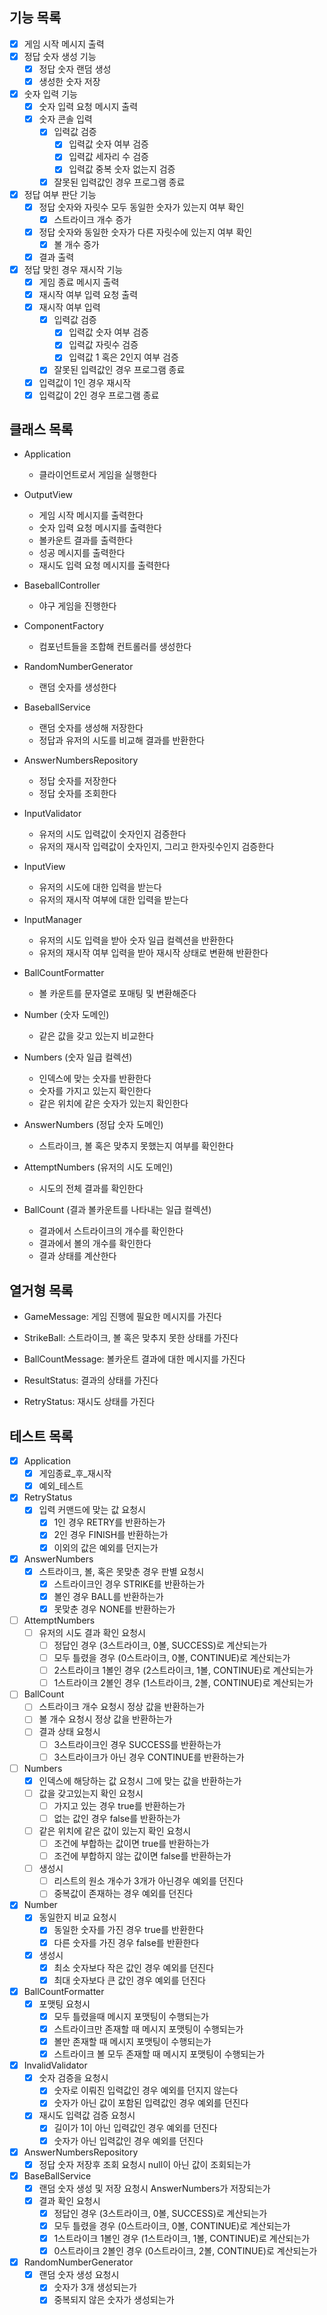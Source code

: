 ## 기능 목록

- [x] 게임 시작 메시지 출력
- [x] 정답 숫자 생성 기능
    - [x] 정답 숫자 랜덤 생성
    - [x] 생성한 숫자 저장
- [x] 숫자 입력 기능
    - [x] 숫자 입력 요청 메시지 출력
    - [x] 숫자 콘솔 입력
        - [x] 입력값 검증
            - [x] 입력값 숫자 여부 검증
            - [x] 입력값 세자리 수 검증
            - [x] 입력값 중복 숫자 없는지 검증
        - [x] 잘못된 입력값인 경우 프로그램 종료
- [x] 정답 여부 판단 기능
    - [x] 정답 숫자와 자릿수 모두 동일한 숫자가 있는지 여부 확인
        - [x] 스트라이크 개수 증가
    - [x] 정답 숫자와 동일한 숫자가 다른 자릿수에 있는지 여부 확인
        - [x] 볼 개수 증가
    - [x] 결과 출력
- [x] 정답 맞힌 경우 재시작 기능
    - [x] 게임 종료 메시지 출력
    - [x] 재시작 여부 입력 요청 출력
    - [x] 재시작 여부 입력
        - [x] 입력값 검증
            - [x] 입력값 숫자 여부 검증
            - [x] 입력값 자릿수 검증
            - [x] 입력값 1 혹은 2인지 여부 검증
        - [x] 잘못된 입력값인 경우 프로그램 종료
    - [x] 입력값이 1인 경우 재시작
    - [x] 입력값이 2인 경우 프로그램 종료

## 클래스 목록

- Application
    - 클라이언트로서 게임을 실행한다

- OutputView
    - 게임 시작 메시지를 출력한다
    - 숫자 입력 요청 메시지를 출력한다
    - 볼카운트 결과를 출력한다
    - 성공 메시지를 출력한다
    - 재시도 입력 요청 메시지를 출력한다

- BaseballController
    - 야구 게임을 진행한다

- ComponentFactory
    - 컴포넌트들을 조합해 컨트롤러를 생성한다

- RandomNumberGenerator
    - 랜덤 숫자를 생성한다

- BaseballService
    - 랜덤 숫자를 생성해 저장한다
    - 정답과 유저의 시도를 비교해 결과를 반환한다

- AnswerNumbersRepository
    - 정답 숫자를 저장한다
    - 정답 숫자를 조회한다

- InputValidator
    - 유저의 시도 입력값이 숫자인지 검증한다
    - 유저의 재시작 입력값이 숫자인지, 그리고 한자릿수인지 검증한다

- InputView
    - 유저의 시도에 대한 입력을 받는다
    - 유저의 재시작 여부에 대한 입력을 받는다

- InputManager
    - 유저의 시도 입력을 받아 숫자 일급 컬렉션을 반환한다
    - 유저의 재시작 여부 입력을 받아 재시작 상태로 변환해 반환한다

- BallCountFormatter
    - 볼 카운트를 문자열로 포매팅 및 변환해준다

- Number (숫자 도메인)
    - 같은 값을 갖고 있는지 비교한다

- Numbers (숫자 일급 컬렉션)
    - 인덱스에 맞는 숫자를 반환한다
    - 숫자를 가지고 있는지 확인한다
    - 같은 위치에 같은 숫자가 있는지 확인한다

- AnswerNumbers (정답 숫자 도메인)
    - 스트라이크, 볼 혹은 맞추지 못했는지 여부를 확인한다

- AttemptNumbers (유저의 시도 도메인)
    - 시도의 전체 결과를 확인한다

- BallCount (결과 볼카운트를 나타내는 일급 컬렉션)
    - 결과에서 스트라이크의 개수를 확인한다
    - 결과에서 볼의 개수를 확인한다
    - 결과 상태를 계산한다

## 열거형 목록

- GameMessage: 게임 진행에 필요한 메시지를 가진다

- StrikeBall: 스트라이크, 볼 혹은 맞추지 못한 상태를 가진다

- BallCountMessage: 볼카운트 결과에 대한 메시지를 가진다

- ResultStatus: 결과의 상태를 가진다

- RetryStatus: 재시도 상태를 가진다

## 테스트 목록

- [x] Application
    - [x] 게임종료_후_재시작
    - [x] 예외_테스트
- [x] RetryStatus
    - [x] 입력 커맨드에 맞는 값 요청시
        - [x] 1인 경우 RETRY를 반환하는가
        - [x] 2인 경우 FINISH를 반환하는가
        - [x] 이외의 값은 예외를 던지는가
- [x] AnswerNumbers
    - [x] 스트라이크, 볼, 혹은 못맞춘 경우 판별 요청시
        - [x] 스트라이크인 경우 STRIKE를 반환하는가
        - [x] 볼인 경우 BALL를 반환하는가
        - [x] 못맞춘 경우 NONE를 반환하는가
- [ ] AttemptNumbers
    - [ ] 유저의 시도 결과 확인 요청시
        - [ ] 정답인 경우 (3스트라이크, 0볼, SUCCESS)로 계산되는가
        - [ ] 모두 틀렸을 경우 (0스트라이크, 0볼, CONTINUE)로 계산되는가
        - [ ] 2스트라이크 1볼인 경우 (2스트라이크, 1볼, CONTINUE)로 계산되는가
        - [ ] 1스트라이크 2볼인 경우 (1스트라이크, 2볼, CONTINUE)로 계산되는가
- [ ] BallCount
    - [ ] 스트라이크 개수 요청시 정상 값을 반환하는가
    - [ ] 볼 개수 요청시 정상 값을 반환하는가
    - [ ] 결과 상태 요청시
        - [ ] 3스트라이크인 경우 SUCCESS를 반환하는가
        - [ ] 3스트라이크가 아닌 경우 CONTINUE를 반환하는가
- [ ] Numbers
    - [x] 인덱스에 해당하는 값 요청시 그에 맞는 값을 반환하는가
    - [ ] 값을 갖고있는지 확인 요청시
        - [ ] 가지고 있는 경우 true를 반환하는가
        - [ ] 없는 값인 경우 false를 반환하는가
    - [ ] 같은 위치에 같은 값이 있는지 확인 요청시
        - [ ] 조건에 부합하는 값이면 true를 반환하는가
        - [ ] 조건에 부합하지 않는 값이면 false를 반환하는가
    - [ ] 생성시
        - [ ] 리스트의 원소 개수가 3개가 아닌경우 예외를 던진다
        - [ ] 중복값이 존재하는 경우 예외를 던진다
- [x] Number
    - [x] 동일한지 비교 요청시
        - [x] 동일한 숫자를 가진 경우 true를 반환한다
        - [x] 다른 숫자를 가진 경우 false를 반환한다
    - [x] 생성시
        - [x] 최소 숫자보다 작은 값인 경우 예외를 던진다
        - [x] 최대 숫자보다 큰 값인 경우 예외를 던진다
- [x] BallCountFormatter
    - [x] 포맷팅 요청시
        - [x] 모두 틀렸을때 메시지 포맷팅이 수행되는가
        - [x] 스트라이크만 존재할 때 메시지 포맷팅이 수행되는가
        - [x] 볼만 존재할 때 메시지 포맷팅이 수행되는가
        - [x] 스트라이크 볼 모두 존재할 때 메시지 포맷팅이 수행되는가
- [x] InvalidValidator
    - [x] 숫자 검증을 요청시
        - [x] 숫자로 이뤄진 입력값인 경우 예외를 던지지 않는다
        - [x] 숫자가 아닌 값이 포함된 입력값인 경우 예외를 던진다
    - [x] 재시도 입력값 검증 요청시
        - [x] 길이가 1이 아닌 입력값인 경우 예외를 던진다
        - [x] 숫자가 아닌 입력값인 경우 예외를 던진다
- [x] AnswerNumbersRepository
    - [x] 정답 숫자 저장후 조회 요청시 null이 아닌 값이 조회되는가
- [x] BaseBallService
    - [x] 랜덤 숫자 생성 및 저장 요청시 AnswerNumbers가 저장되는가
    - [x] 결과 확인 요청시
        - [x] 정답인 경우 (3스트라이크, 0볼, SUCCESS)로 계산되는가
        - [x] 모두 틀렸을 경우 (0스트라이크, 0볼, CONTINUE)로 계산되는가
        - [x] 1스트라이크 1볼인 경우 (1스트라이크, 1볼, CONTINUE)로 계산되는가
        - [x] 0스트라이크 2볼인 경우 (0스트라이크, 2볼, CONTINUE)로 계산되는가
- [x] RandomNumberGenerator
    - [x] 랜덤 숫자 생성 요청시
        - [x] 숫자가 3개 생성되는가
        - [x] 중복되지 않은 숫자가 생성되는가
